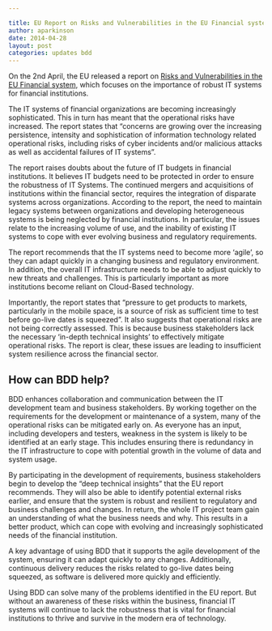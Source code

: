 ```yaml
---

title: EU Report on Risks and Vulnerabilities in the EU Financial system
author: aparkinson
date: 2014-04-28
layout: post
categories: updates bdd
---
```


On the 2nd April, the EU released a report on [Risks and Vulnerabilities in the EU Financial system](http://www.eba.europa.eu/-/european-supervisory-authorities-highlight-cross-sectoral-ris-1), which focuses on the importance of robust IT systems for financial institutions. 

The IT systems of financial organizations are becoming increasingly sophisticated. This in turn has meant that the operational risks have increased. The report states that “concerns are growing over the increasing persistence, intensity and sophistication of information technology related operational risks, including risks of cyber incidents and/or malicious attacks as well as accidental failures of IT systems”.

The report raises doubts about the future of IT budgets in financial institutions. It believes IT budgets need to be protected in order to ensure the robustness of IT Systems. The continued mergers and acquisitions of institutions within the financial sector, requires the integration of disparate systems across organizations. According to the report, the need to maintain legacy systems between organizations and developing heterogeneous systems is being neglected by financial institutions. In particular, the issues relate to the increasing volume of use, and the inability of existing IT systems to cope with ever evolving business and regulatory requirements.

The report recommends that the IT systems need to become more ‘agile’, so they can adapt quickly in a changing business and regulatory environment. In addition, the overall IT infrastructure needs to be able to adjust quickly to new threats and challenges. This is particularly important as more institutions become reliant on Cloud-Based technology. 

Importantly, the report states that “pressure to get products to markets, particularly in the mobile space, is a source of risk as sufficient time to test before go-live dates is squeezed”. It also suggests that operational risks are not being correctly assessed. This is because business stakeholders lack the necessary ‘in-depth technical insights’ to effectively mitigate operational risks. The report is clear, these issues are leading to insufficient system resilience across the financial sector.

## How can BDD help?

BDD enhances collaboration and communication between the IT development team and business stakeholders. By working together on the requirements for the development or maintenance of a system, many of the operational risks can be mitigated early on. As everyone has an input, including developers and testers, weakness in the system is likely to be identified at an early stage. This includes ensuring there is redundancy in the IT infrastructure to cope with potential growth in the volume of data and system usage. 

By participating in the development of requirements, business stakeholders begin to develop the “deep technical insights” that the EU report recommends. They will also be able to identify potential external risks earlier, and ensure that the system is robust and resilient to regulatory and business challenges and changes. In return, the whole IT project team gain an understanding of what the business needs and why. This results in a better product, which can cope with evolving and increasingly sophisticated needs of the financial institution.

A key advantage of using BDD that it supports the agile development of the system, ensuring it can adapt quickly to any changes. Additionally, continuous delivery reduces the risks related to go-live dates being squeezed, as software is delivered more quickly and efficiently.

Using BDD can solve many of the problems identified in the EU report. But without an awareness of these risks within the business, financial IT systems will continue to lack the robustness that is vital for financial institutions to thrive and survive in the modern era of technology.
